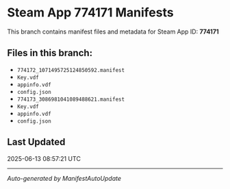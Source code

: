 # Steam App 774171 Manifests

This branch contains manifest files and metadata for Steam App ID: **774171**

## Files in this branch:
- `774172_1071495725124850592.manifest`
- `Key.vdf`
- `appinfo.vdf`
- `config.json`
- `774173_3086981041089488621.manifest`
- `Key.vdf`
- `appinfo.vdf`
- `config.json`

## Last Updated
2025-06-13 08:57:21 UTC

---
*Auto-generated by ManifestAutoUpdate*
